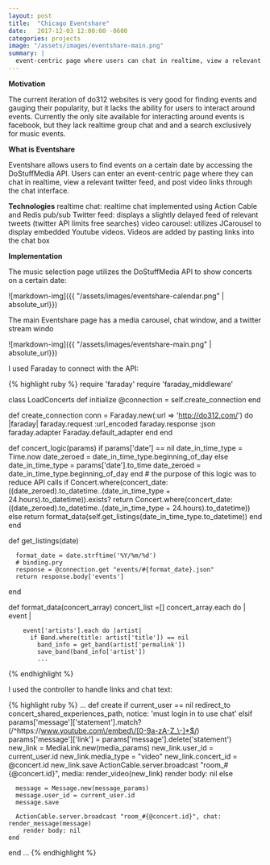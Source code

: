 ```yaml
---
layout: post
title:  "Chicago Eventshare"
date:   2017-12-03 12:00:00 -0600
categories: projects
image: "/assets/images/eventshare-main.png"
summary: |
  event-centric page where users can chat in realtime, view a relevant twitter feed, and post video links through the chat interface
---
```


**Motivation**

The current iteration of do312 websites is very good for finding events and gauging their popularity, but it lacks the ability for users to interact around events. Currently the only site available for interacting around events is facebook, but they lack realtime group chat and and a search exclusively for music events. 

**What is Eventshare**

Eventshare allows users to find events on a certain date by accessing the DoStuffMedia API. Users can enter an event-centric page where they can chat in realtime, view a relevant twitter feed, and post video links through the chat interface.

**Technologies**
realtime chat: realtime chat implemented using Action Cable and Redis pub/sub
Twitter feed: displays a slightly delayed feed of relevant tweets (twitter API limits free searches)
video carousel: utilizes JCarousel to display embedded Youtube videos. Videos are added by pasting links into the chat box


**Implementation**

The music selection page utilizes the DoStuffMedia API to show concerts on a certain date:

![markdown-img]({{ "/assets/images/eventshare-calendar.png" | absolute_url}})

The main Eventshare page has a media carousel, chat window, and a twitter stream windo

![markdown-img]({{ "/assets/images/eventshare-main.png" | absolute_url}})

I used Faraday to connect with the API:


{% highlight ruby %}
require 'faraday'
require 'faraday_middleware'


class LoadConcerts
  def initialize
    @connection = self.create_connection
  end

  def create_connection
    conn = Faraday.new(:url => 'http://do312.com/') do |faraday|
        faraday.request  :url_encoded
        faraday.response :json       
        faraday.adapter  Faraday.default_adapter 
      end
  end

  def concert_logic(params)
    if params['date'] == nil
      date_in_time_type = Time.now
      date_zeroed = date_in_time_type.beginning_of_day
    else
      date_in_time_type = params['date'].to_time
      date_zeroed = date_in_time_type.beginning_of_day
    end
    # the purpose of this logic was to reduce API calls
    if Concert.where(concert_date: ((date_zeroed).to_datetime..(date_in_time_type + 24.hours).to_datetime)).exists?
      return Concert.where(concert_date: ((date_zeroed).to_datetime..(date_in_time_type + 24.hours).to_datetime))
    else 
      return format_data(self.get_listings(date_in_time_type.to_datetime))
    end
  end

  def get_listings(date)
      
      format_date = date.strftime('%Y/%m/%d')
      # binding.pry
      response = @connection.get "events/#{format_date}.json"
      return response.body['events']
  end

  def format_data(concert_array)
    concert_list =[]
    concert_array.each do | event |

        event['artists'].each do |artist|
          if Band.where(title: artist['title']) == nil
            band_info = get_band(artist['permalink'])
            save_band(band_info['artist'])
            ...
{% endhighlight %}

I used the controller to handle links and chat text:

{% highlight ruby %}
...
def create
    if current_user == nil
      redirect_to concert_shared_experiences_path, notice: 'must login in to use chat'
    elsif params['message']['statement'].match?(/^https:\/\/www.youtube.com\/embed\/[0-9a-zA-Z_\-]*$/)
    params['message']['link'] = params['message'].delete('statement')
    new_link = MediaLink.new(media_params)
    new_link.user_id = current_user.id
    new_link.media_type = "video"
    new_link.concert_id = @concert.id
    new_link.save
    ActionCable.server.broadcast "room_#{@concert.id}", media: render_video(new_link)
        render body: nil
    else

      message = Message.new(message_params)
      message.user_id = current_user.id
      message.save

      ActionCable.server.broadcast "room_#{@concert.id}", chat: render_message(message)
        render body: nil
    end
  end
...
{% endhighlight %}

[Eventshare]: https://github.com/ansachs/eventshare
